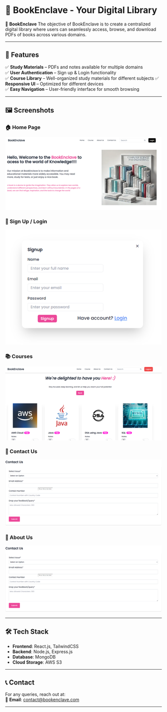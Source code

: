 # 📖 BookEnclave - Your Digital Library

🚀 **BookEnclave** The objective of BookEnclave is to create a centralized digital library where users can seamlessly access, browse, and download PDFs of books across various domains.

---

## 🌟 Features

✅ **Study Materials** – PDFs and notes available for multiple domains  
✅ **User Authentication** – Sign up & Login functionality  
✅ **Course Library** – Well-organized study materials for different subjects
✅ **Responsive UI** – Optimized for different devices  
✅ **Easy Navigation** – User-friendly interface for smooth browsing  

---

## 🖼️ Screenshots

### **🏠 Home Page**
![Home Page](https://github.com/Deeksha-602/BookEnclave/blob/master/Home%20Page.png)

### **🔐 Sign Up / Login**
![Sign Up](https://github.com/Deeksha-602/BookEnclave/blob/master/SignUp.png)

### **📚 Courses**
![Courses](https://github.com/Deeksha-602/BookEnclave/blob/master/Courses.png)

### **📩 Contact Us**
![Contact Us](https://github.com/Deeksha-602/BookEnclave/blob/master/Contact%20us.png)

### **📩 About Us**
![Contact Us](https://github.com/Deeksha-602/BookEnclave/blob/master/Contact%20us.png)





---

## 🛠️ Tech Stack

- **Frontend**: React.js, TailwindCSS  
- **Backend**: Node.js, Express.js  
- **Database**: MongoDB  
- **Cloud Storage**: AWS S3  

---

## 📞 Contact

For any queries, reach out at:  
📧 **Email**: [contact@bookenclave.com](mailto:contact@bookenclave.com)  

---
